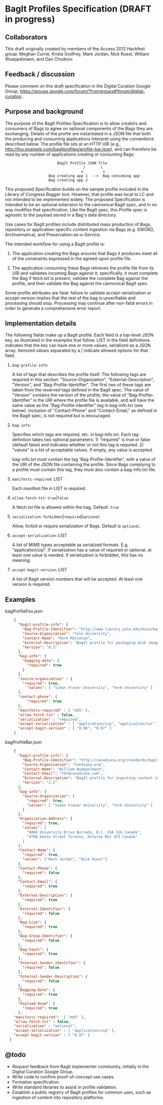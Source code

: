 BagIt Profiles Specification (DRAFT in progress)
===

Collaborators
---
This draft originally created by members of the Access 2012 Hackfest group: Meghan Currie, Krista Godfrey, Mark Jordan, Nick Ruest, William Wueppelmann, and Dan Chudnov.

Feedback / discussion
---

Please comment on this draft specification in the Digital Curation Google Group, https://groups.google.com/forum/?fromgroups#!forum/digital-curation .

Purpose and background
---

The purpose of the BagIt Profiles Specification is to allow creators and consumers of Bags to agree on optional components of the Bags they are exchanging. Details of the profile are instantiated in a JSON file that both the producing and consuming applications interpret using the conventions described below. The profile file sits at an HTTP URI (e.g., http://foo.example.com/bagitprofiles/profile-bar.json), and can therefore be read by any number of applications creating or consuming Bags:

	                        BagIt Profile JSON file
                                        /       \
                                       v         v
                        Bag creating app 1  -->  Bag consuming app
                        Bag creating app 2


This proposed Specification builds on the sample profile included in the Library of Congress Bagger tool. However, that profile was local to LC and not intended to be implemented widely. The proposed Specification is intended to be an optional extension to the cannonical BagIt spec, and in no way modifies that specification. Like the BagIt spec, this Profile spec is agnostic to the payload stored in a Bag's data directory.

Use cases for BagIt profiles include distributed mass production of Bags, repository or application-specific content ingestion via Bags (e.g. SWORD, Archivematica), and Preservation-as-a-Service.

The intended workflow for using a BagIt profile is: 

1. The application creating the Bags ensures that Bags it produces meet all of the constraints expressed in the agreed-upon profile file.

2. The application consuming these Bags retrieves the profile file from its URI and validates incoming Bags against it; specifically, it must complete the Bag if fetch.txt is present, validate the complete Bag against the profile, and then validate the Bag against the cannonical BagIt spec. 

Some profile attributes are fatal: failure to validate accept-serialization or accept-version implies that the rest of the bag is unverifiable and processing should stop. Processing may continue after non-fatal errors in order to generate a comprehensive error report.

Implementation details
---

The following fields make up a BagIt profile. Each field is a top-level JSON key, as illustrated in the examples that follow. LIST in the field definitions indicates that the key can have one or more values, serialized as a JSON array. Itemized values separated by a | indicate allowed options for that field.

1. `bag-profile-info`:

	A list of tags that describes the profile itself. The following tags are required in this section: "Source-Organization", "External-Description", "Version", and "Bag-Profile-Identifier". The first two of these tags are taken from the reserved tags defined in the BagIt spec. The value of "Version" contains the version of the profile; the value of "Bag-Profile-Identifier" is the URI where the profile file is available, and will have the same value as the "Bag-Profile-Identifier" tag in bag-info.txt (see below). Inclusion of "Contact-Phone" and "Contact-Email," as defined in the BagIt spec, is not required but is encouraged.

2. `bag-info`:

	Specifies which tags are required, etc. in bag-info.txt. Each tag definition takes two optional parameters: 1) "required" is true or false (default false) and indicates whether or not this tag is required. 2) "values" is a list of acceptable values. If empty, any value is accepted.

	bag-info.txt must contain the tag 'Bag-Profile-Identifier', with a value of the URI of the JSON file containing the profile. Since Bags complying to a profile must contain this tag, they must also contain a bag-info.txt file.


3. `manifests-required`: LIST

	Each manifest file in LIST is required.

4. `allow-fetch.txt`: `true`|`false`

	A fetch.txt file is allowed within the bag. Default: `true`

5. `serialization`: `forbidden`|`required`|`optional`

	Allow, forbid or require serialization of Bags. Default is `optional`.

6. `accept-serialization`: LIST

	A list of MIME types acceptable as serialized formats. E.g. "application/zip". If serialization has a value of required or optional, at least one value is needed. If serialization is forbidden, this has no meaning.

7. `accept-bagit-version`: LIST

	A list of Bagit version numbers that will be accepted. At least one version is required.

Examples
---

bagProfileFoo.json

```json
    {
      "bagit-profile-info": {
        "Bag-Profile-Identifier": "http://www.library.yale.edu/mssa/bagitprofiles/disk_images.json",
        "Source-Organization": "Yale University",
        "Contact-Name": "Mark Matienzo",
        "External-Description": "BagIt profile for packaging disk images",
        "Version": "0.3"
      },
      "bag-info": {
        "bagging-date": {
          "required": true
        }
      },
      "source-organization" : {
        "required": true,
          "values": [ "Simon Fraser University", "York University" ]
      },
      "contact-phone": {
          "required": true
      },
      "manifests-required" : [ "md5" ],
      "allow-fetch.txt" : false,
      "serialization" : "required",
      "accept-serialization" : [ "application/zip", "application/tar" ],
      "accept-bagit-version" : [ "0.96", "0.97" ]
    }
```

bagProfileBar.json

```json
    {
      "bagit-profile-info": {
        "Bag-Profile-Identifier": "http://canadiana.org/standards/bagit/tdr_ingest.json",
        "Source-Organization": "Candiana.org",
        "Contact-Name": "William Wueppelmann",
        "Contact-Email": "tdr@canadiana.com",
        "External-Description": "BagIt profile for ingesting content into the C.O. TDR loading dock.",
        "Version": "1.2"
      },
      "bag-info": {
        "Source-Organization": {
          "required": true,
          "values": [ "Simon Fraser University", "York University" ]
        }
      },
      "Organization-Address": {
        "required": true,
        "values": [
          "8888 University Drive Burnaby, B.C. V5A 1S6 Canada",
          "4700 Keele Street Toronto, Ontario M3J 1P3 Canada"
        ]
      },
      "Contact-Name": {
        "required": true,
        "values": ["Mark Jordan", "Nick Ruest"]
      },
      "Contact-Phone": {
        "required": false
      },
      "Contact-Email": {
        "required": true
      },
      "External-Description": {
        "required": true
      },
      "External-Identifier": {
        "required": false
      },
      "Bag-Size": {
        "required": true
      },
      "Bag-Group-Identifier": {
        "required": false
      },
      "Bag-Count": {
        "required": true
      },
      "Internal-Sender-Identifier": {
        "required": false
      },
      "Internal-Sender-Description": {
        "required": false
      },
      "Bagging-Date": {
        "required": true
      },
      "Payload-Oxum": {
        "required": true
      },
    "manifests-required":  [ "md5" ],
    "allow-fetch.txt" : false,
    "serialization" : "optional",
    "accept-serialization" : [ "application/zip" ],
    "accept-bagit-version" : [ "0.97" ]
  }
```

@todo
---

* Request feedback from BagIt implementer community, initially in the Digital Curation Google Group.
* Write code to confirm proof-of-concept use cases.
* Formalize specification.
* Write standard libraries to assist in profile validation.
* Establish a public registry of BagIt profiles for common uses, such as ingestion of content into repository platforms.
